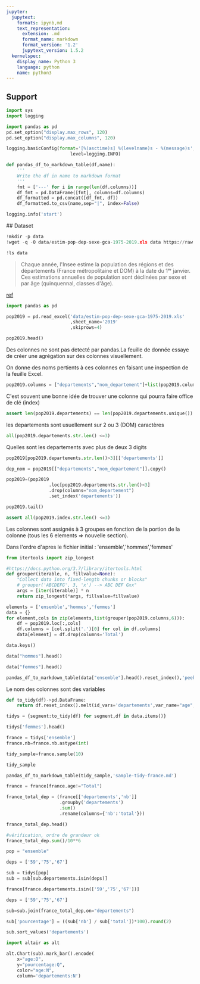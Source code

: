 ```yaml
---
jupyter:
  jupytext:
    formats: ipynb,md
    text_representation:
      extension: .md
      format_name: markdown
      format_version: '1.2'
      jupytext_version: 1.5.2
  kernelspec:
    display_name: Python 3
    language: python
    name: python3
---
```


## Support

```python
import sys
import logging

import pandas as pd
pd.set_option("display.max_rows", 120)
pd.set_option("display.max_columns", 120)

logging.basicConfig(format='[%(asctime)s] %(levelname)s - %(message)s',
                        level=logging.INFO)
```

```python
def pandas_df_to_markdown_table(df,name):
    '''
    Write the df in name to markdown format
    '''
    fmt = ['---' for i in range(len(df.columns))]
    df_fmt = pd.DataFrame([fmt], columns=df.columns)
    df_formatted = pd.concat([df_fmt, df])
    df_formatted.to_csv(name,sep="|", index=False)
```

```python
logging.info('start')
```

## Dataset

```python
!mkdir -p data
!wget -q -O data/estim-pop-dep-sexe-gca-1975-2019.xls data https://raw.githubusercontent.com/KhalidCK/tidydata/master/data/estim-pop-dep-sexe-gca-1975-2019.xls
```

```python
!ls data
```

<!-- #region -->
>Chaque année, l'Insee estime la population des régions et des départements (France métropolitaine et DOM) à la date du 1ᵉʳ janvier. Ces estimations annuelles de population sont déclinées par sexe et par âge (quinquennal, classes d'âge).


[ref](https://www.insee.fr/fr/statistiques/1893198)
<!-- #endregion -->

```python
import pandas as pd
```

```python
pop2019 = pd.read_excel('data/estim-pop-dep-sexe-gca-1975-2019.xls'
                        ,sheet_name='2019'
                        ,skiprows=4)
```

```python
pop2019.head()
```

Des colonnes ne sont pas detecté par pandas.La feuille de donnée essaye de créer une agrégation sur des colonnes visuellement.

On donne des noms pertients à ces colonnes en faisant une inspection de la feuille Excel.

```python
pop2019.columns = ["departements","nom_departement"]+list(pop2019.columns[2:])
```

C'est souvent une bonne idée de trouver une colonne qui pourra faire office de clé (index)

```python
assert len(pop2019.departements) == len(pop2019.departements.unique())
```

les departements sont usuellement sur 2 ou 3 (DOM) caractères

```python
all(pop2019.departements.str.len() <=3)
```

Quelles sont les departements avec plus de deux 3 digits

```python
pop2019[pop2019.departements.str.len()>3][['departements']]
```

```python
dep_nom = pop2019[["departements","nom_departement"]].copy()
```

```python
pop2019=(pop2019
                .loc[pop2019.departements.str.len()<3]
                .drop(columns="nom_departement")
                .set_index('departements'))
```

```python
pop2019.tail()
```

```python
assert all(pop2019.index.str.len() <=3)
```

Les colonnes sont assignés à 3 groupes en fonction de la portion de la colonne (tous les 6 elements => nouvelle section).

Dans l'ordre d'apres le fichier initial : 'ensemble','hommes','femmes'

```python
from itertools import zip_longest

#https://docs.python.org/3.7/library/itertools.html
def grouper(iterable, n, fillvalue=None):
    "Collect data into fixed-length chunks or blocks"
    # grouper('ABCDEFG', 3, 'x') --> ABC DEF Gxx"
    args = [iter(iterable)] * n
    return zip_longest(*args, fillvalue=fillvalue)
```

```python
elements = ['ensemble','hommes','femmes']
data = {}
for element,cols in zip(elements,list(grouper(pop2019.columns,6))):
    df = pop2019.loc[:,cols]
    df.columns = [col.split('.')[0] for col in df.columns]
    data[element] = df.drop(columns='Total')
```

```python
data.keys()
```

```python
data["hommes"].head()
```

```python
data["femmes"].head()
```

```python
pandas_df_to_markdown_table(data["ensemble"].head().reset_index(),'peek-csv-table.md')
```

Le nom des colonnes sont des variables

```python
def to_tidy(df)->pd.DataFrame:
    return df.reset_index().melt(id_vars='departements',var_name="age",value_name="nb")
```

```python
tidys = {segment:to_tidy(df) for segment,df in data.items()}
```

```python
tidys['femmes'].head()
```

```python
france = tidys['ensemble']
france.nb=france.nb.astype(int)
```

```python
tidy_sample=france.sample(10)
```

```python
tidy_sample
```

```python
pandas_df_to_markdown_table(tidy_sample,'sample-tidy-france.md')
```

```python
france = france[france.age!="Total"]
```

```python
france_total_dep = (france[['departements','nb']]
                    .groupby('departements')
                    .sum()
                    .rename(columns={'nb':'total'}))
```

```python
france_total_dep.head()
```

```python
#vérification, ordre de grandeur ok
france_total_dep.sum()/10**6
```

```python
pop = "ensemble"
```

```python
deps = ['59','75','67']
```

```python
sub = tidys[pop]
sub = sub[sub.departements.isin(deps)]
```

```python
france[france.departements.isin(['59','75','67'])]
```

```python
deps = ['59','75','67']
```

```python
sub=sub.join(france_total_dep,on="departements")
```

```python
sub['pourcentage'] = ((sub['nb'] / sub['total'])*100).round(2)
```

```python
sub.sort_values('departements')
```

```python
import altair as alt

alt.Chart(sub).mark_bar().encode(
    x="age:O",
    y="pourcentage:Q",
    color="age:N",
    column='departements:N')
```
